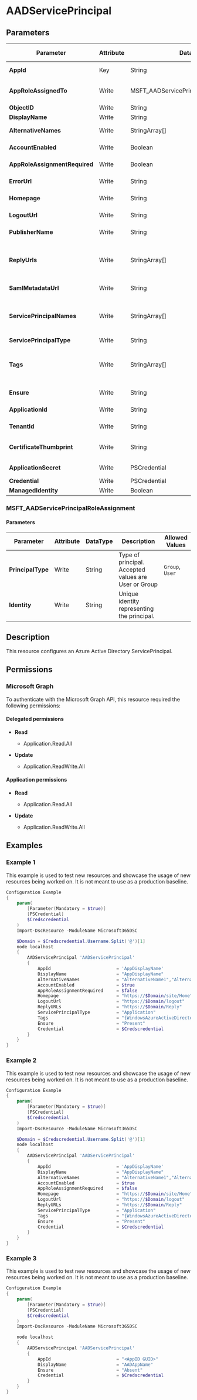 ﻿# AADServicePrincipal

## Parameters

| Parameter | Attribute | DataType | Description | Allowed Values |
| --- | --- | --- | --- | --- |
| **AppId** | Key | String | The unique identifier for the associated application. | |
| **AppRoleAssignedTo** | Write | MSFT_AADServicePrincipalRoleAssignment[] | App role assignments for this app or service, granted to users, groups, and other service principals. | |
| **ObjectID** | Write | String | The ObjectID of the ServicePrincipal | |
| **DisplayName** | Write | String | Displayname of the ServicePrincipal. | |
| **AlternativeNames** | Write | StringArray[] | The alternative names for this service principal | |
| **AccountEnabled** | Write | Boolean | True if the service principal account is enabled; otherwise, false. | |
| **AppRoleAssignmentRequired** | Write | Boolean | Indicates whether an application role assignment is required. | |
| **ErrorUrl** | Write | String | Specifies the error URL of the ServicePrincipal. | |
| **Homepage** | Write | String | Specifies the homepage of the ServicePrincipal. | |
| **LogoutUrl** | Write | String | Specifies the LogoutURL of the ServicePrincipal. | |
| **PublisherName** | Write | String | Specifies the PublisherName of the ServicePrincipal. | |
| **ReplyUrls** | Write | StringArray[] | The URLs that user tokens are sent to for sign in with the associated application, or the redirect URIs that OAuth 2.0 authorization codes and access tokens are sent to for the associated application. | |
| **SamlMetadataUrl** | Write | String | The URL for the SAML metadata of the ServicePrincipal. | |
| **ServicePrincipalNames** | Write | StringArray[] | Specifies an array of service principal names. Based on the identifierURIs collection, plus the application's appId property, these URIs are used to reference an application's service principal. | |
| **ServicePrincipalType** | Write | String | The type of the service principal. | |
| **Tags** | Write | StringArray[] | Tags linked to this service principal.Note that if you intend for this service principal to show up in the All Applications list in the admin portal, you need to set this value to {WindowsAzureActiveDirectoryIntegratedApp} | |
| **Ensure** | Write | String | Specify if the Azure AD App should exist or not. | `Present`, `Absent` |
| **ApplicationId** | Write | String | Id of the Azure Active Directory application to authenticate with. | |
| **TenantId** | Write | String | Id of the Azure Active Directory tenant used for authentication. | |
| **CertificateThumbprint** | Write | String | Thumbprint of the Azure Active Directory application's authentication certificate to use for authentication. | |
| **ApplicationSecret** | Write | PSCredential | Secret of the Azure Active Directory application to authenticate with. | |
| **Credential** | Write | PSCredential | Credentials of the Azure AD Admin | |
| **ManagedIdentity** | Write | Boolean | Managed ID being used for authentication. | |

### MSFT_AADServicePrincipalRoleAssignment

#### Parameters

| Parameter | Attribute | DataType | Description | Allowed Values |
| --- | --- | --- | --- | --- |
| **PrincipalType** | Write | String | Type of principal. Accepted values are User or Group | `Group`, `User` |
| **Identity** | Write | String | Unique identity representing the principal. | |

## Description

This resource configures an Azure Active Directory ServicePrincipal.

## Permissions

### Microsoft Graph

To authenticate with the Microsoft Graph API, this resource required the following permissions:

#### Delegated permissions

- **Read**

    - Application.Read.All

- **Update**

    - Application.ReadWrite.All

#### Application permissions

- **Read**

    - Application.Read.All

- **Update**

    - Application.ReadWrite.All

## Examples

### Example 1

This example is used to test new resources and showcase the usage of new resources being worked on.
It is not meant to use as a production baseline.

```powershell
Configuration Example
{
    param(
        [Parameter(Mandatory = $true)]
        [PSCredential]
        $Credscredential
    )
    Import-DscResource -ModuleName Microsoft365DSC

    $Domain = $Credscredential.Username.Split('@')[1]
    node localhost
    {
        AADServicePrincipal 'AADServicePrincipal'
        {
            AppId                         = 'AppDisplayName'
            DisplayName                   = "AppDisplayName"
            AlternativeNames              = "AlternativeName1","AlternativeName2"
            AccountEnabled                = $true
            AppRoleAssignmentRequired     = $false
            Homepage                      = "https://$Domain/site/Home"
            LogoutUrl                     = "https://$Domain/logout"
            ReplyURLs                     = "https://$Domain/Reply"
            ServicePrincipalType          = "Application"
            Tags                          = "{WindowsAzureActiveDirectoryIntegratedApp}"
            Ensure                        = "Present"
            Credential                    = $Credscredential
        }
    }
}
```

### Example 2

This example is used to test new resources and showcase the usage of new resources being worked on.
It is not meant to use as a production baseline.

```powershell
Configuration Example
{
    param(
        [Parameter(Mandatory = $true)]
        [PSCredential]
        $Credscredential
    )
    Import-DscResource -ModuleName Microsoft365DSC

    $Domain = $Credscredential.Username.Split('@')[1]
    node localhost
    {
        AADServicePrincipal 'AADServicePrincipal'
        {
            AppId                         = 'AppDisplayName'
            DisplayName                   = "AppDisplayName"
            AlternativeNames              = "AlternativeName1","AlternativeName3" # Updated Property
            AccountEnabled                = $true
            AppRoleAssignmentRequired     = $false
            Homepage                      = "https://$Domain/site/Home"
            LogoutUrl                     = "https://$Domain/logout"
            ReplyURLs                     = "https://$Domain/Reply"
            ServicePrincipalType          = "Application"
            Tags                          = "{WindowsAzureActiveDirectoryIntegratedApp}"
            Ensure                        = "Present"
            Credential                    = $Credscredential
        }
    }
}
```

### Example 3

This example is used to test new resources and showcase the usage of new resources being worked on.
It is not meant to use as a production baseline.

```powershell
Configuration Example
{
    param(
        [Parameter(Mandatory = $true)]
        [PSCredential]
        $Credscredential
    )
    Import-DscResource -ModuleName Microsoft365DSC

    node localhost
    {
        AADServicePrincipal 'AADServicePrincipal'
        {
            AppId                         = "<AppID GUID>"
            DisplayName                   = "AADAppName"
            Ensure                        = "Absent"
            Credential                    = $Credscredential
        }
    }
}
```

